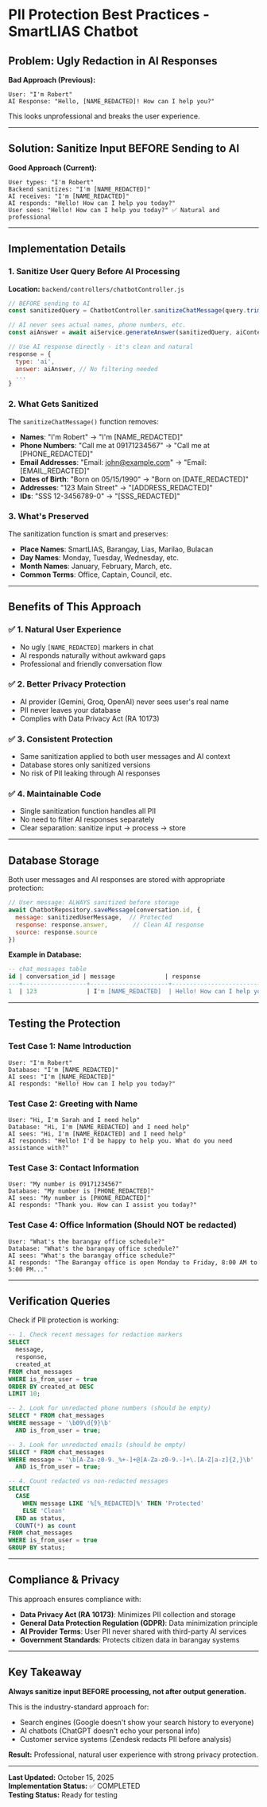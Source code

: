 # PII Protection Best Practices - SmartLIAS Chatbot

## Problem: Ugly Redaction in AI Responses

**Bad Approach (Previous):**
```
User: "I'm Robert"
AI Response: "Hello, [NAME_REDACTED]! How can I help you?"
```

This looks unprofessional and breaks the user experience.

---

## Solution: Sanitize Input BEFORE Sending to AI

**Good Approach (Current):**
```
User types: "I'm Robert"
Backend sanitizes: "I'm [NAME_REDACTED]"
AI receives: "I'm [NAME_REDACTED]"
AI responds: "Hello! How can I help you today?"
User sees: "Hello! How can I help you today?" ✅ Natural and professional
```

---

## Implementation Details

### 1. **Sanitize User Query Before AI Processing**

**Location:** `backend/controllers/chatbotController.js`

```javascript
// BEFORE sending to AI
const sanitizedQuery = ChatbotController.sanitizeChatMessage(query.trim())

// AI never sees actual names, phone numbers, etc.
const aiAnswer = await aiService.generateAnswer(sanitizedQuery, aiContext)

// Use AI response directly - it's clean and natural
response = {
  type: 'ai',
  answer: aiAnswer, // No filtering needed
  ...
}
```

### 2. **What Gets Sanitized**

The `sanitizeChatMessage()` function removes:

- **Names**: "I'm Robert" → "I'm [NAME_REDACTED]"
- **Phone Numbers**: "Call me at 09171234567" → "Call me at [PHONE_REDACTED]"
- **Email Addresses**: "Email: john@example.com" → "Email: [EMAIL_REDACTED]"
- **Dates of Birth**: "Born on 05/15/1990" → "Born on [DATE_REDACTED]"
- **Addresses**: "123 Main Street" → "[ADDRESS_REDACTED]"
- **IDs**: "SSS 12-3456789-0" → "[SSS_REDACTED]"

### 3. **What's Preserved**

The sanitization function is smart and preserves:

- **Place Names**: SmartLIAS, Barangay, Lias, Marilao, Bulacan
- **Day Names**: Monday, Tuesday, Wednesday, etc.
- **Month Names**: January, February, March, etc.
- **Common Terms**: Office, Captain, Council, etc.

---

## Benefits of This Approach

### ✅ **1. Natural User Experience**
- No ugly `[NAME_REDACTED]` markers in chat
- AI responds naturally without awkward gaps
- Professional and friendly conversation flow

### ✅ **2. Better Privacy Protection**
- AI provider (Gemini, Groq, OpenAI) never sees user's real name
- PII never leaves your database
- Complies with Data Privacy Act (RA 10173)

### ✅ **3. Consistent Protection**
- Same sanitization applied to both user messages and AI context
- Database stores only sanitized versions
- No risk of PII leaking through AI responses

### ✅ **4. Maintainable Code**
- Single sanitization function handles all PII
- No need to filter AI responses separately
- Clear separation: sanitize input → process → store

---

## Database Storage

Both user messages and AI responses are stored with appropriate protection:

```javascript
// User message: ALWAYS sanitized before storage
await ChatbotRepository.saveMessage(conversation.id, {
  message: sanitizedUserMessage,  // Protected
  response: response.answer,       // Clean AI response
  source: response.source
})
```

**Example in Database:**
```sql
-- chat_messages table
id | conversation_id | message              | response                           | is_from_user
---+------------------+----------------------+------------------------------------+-------------
1  | 123              | I'm [NAME_REDACTED]  | Hello! How can I help you today?   | true
```

---

## Testing the Protection

### Test Case 1: Name Introduction
```
User: "I'm Robert"
Database: "I'm [NAME_REDACTED]"
AI sees: "I'm [NAME_REDACTED]"
AI responds: "Hello! How can I help you today?"
```

### Test Case 2: Greeting with Name
```
User: "Hi, I'm Sarah and I need help"
Database: "Hi, I'm [NAME_REDACTED] and I need help"
AI sees: "Hi, I'm [NAME_REDACTED] and I need help"
AI responds: "Hello! I'd be happy to help you. What do you need assistance with?"
```

### Test Case 3: Contact Information
```
User: "My number is 09171234567"
Database: "My number is [PHONE_REDACTED]"
AI sees: "My number is [PHONE_REDACTED]"
AI responds: "Thank you. How can I assist you today?"
```

### Test Case 4: Office Information (Should NOT be redacted)
```
User: "What's the barangay office schedule?"
Database: "What's the barangay office schedule?"
AI sees: "What's the barangay office schedule?"
AI responds: "The Barangay office is open Monday to Friday, 8:00 AM to 5:00 PM..."
```

---

## Verification Queries

Check if PII protection is working:

```sql
-- 1. Check recent messages for redaction markers
SELECT 
  message,
  response,
  created_at
FROM chat_messages 
WHERE is_from_user = true
ORDER BY created_at DESC 
LIMIT 10;

-- 2. Look for unredacted phone numbers (should be empty)
SELECT * FROM chat_messages 
WHERE message ~ '\b09\d{9}\b' 
  AND is_from_user = true;

-- 3. Look for unredacted emails (should be empty)
SELECT * FROM chat_messages 
WHERE message ~ '\b[A-Za-z0-9._%+-]+@[A-Za-z0-9.-]+\.[A-Z|a-z]{2,}\b'
  AND is_from_user = true;

-- 4. Count redacted vs non-redacted messages
SELECT 
  CASE 
    WHEN message LIKE '%[%_REDACTED]%' THEN 'Protected'
    ELSE 'Clean'
  END as status,
  COUNT(*) as count
FROM chat_messages 
WHERE is_from_user = true
GROUP BY status;
```

---

## Compliance & Privacy

This approach ensures compliance with:

- **Data Privacy Act (RA 10173)**: Minimizes PII collection and storage
- **General Data Protection Regulation (GDPR)**: Data minimization principle
- **AI Provider Terms**: User PII never shared with third-party AI services
- **Government Standards**: Protects citizen data in barangay systems

---

## Key Takeaway

**Always sanitize input BEFORE processing, not after output generation.**

This is the industry-standard approach for:
- Search engines (Google doesn't show your search history to everyone)
- AI chatbots (ChatGPT doesn't echo your personal info)
- Customer service systems (Zendesk redacts PII before analysis)

**Result:** Professional, natural user experience with strong privacy protection.

---

**Last Updated:** October 15, 2025  
**Implementation Status:** ✅ COMPLETED  
**Testing Status:** Ready for testing
